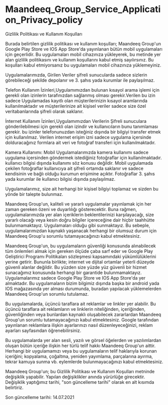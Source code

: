 # Maandeeq_Group_Service_Application_Privacy_policy
Gizlilik Politikası ve Kullanım Koşulları

Burada belirtilen gizlilik politikası ve kullanım koşulları; Maandeeq Group'un Google Play Store ve IOS App Store'da yayınlanan bütün mobil uygulamaları için geçerlidir. Bu uygulamaları mobil cihazınıza yükleyerek, bu metinde yer alan gizlilik politikasını ve kullanım koşullarını kabul etmiş sayılırsınız. Bu koşulları kabul etmiyorsanız bu uygulamaları mobil cihazınıza yüklemeyiniz.

Uygulamalarımızda, Girilen Veriler şifreli sunucularda sadece sizlerin görebileceği şekilde depolanır ve 3. şahıs yada kurumlar ile paylaşılmaz.


Telefon Kullanım İzinleri,Uygulamımızdan bulunan kısayol arama işlemi için gerekli olan izinlerin tarafınızdan sağlanmış olması gerekir.Verilen bu izin sadece Uygulamadas kayıtlı olan müşterilerinizin kısayol aramlarında kullanılmaktadır ve müşterilerinize ait kişisel veriler sadece size özel veritabanlarında şifreli olarak saklanır.


İnternet Kullanım İzinleri,Uygulamımızdan Verilerin Şifreli sunuculara gönderilebilmesi için gerekli olan izindir ve kullanıcıların bunu tanımlaması gerekir. bu izinler telefonunuzdan isteğiniz dışında bir bilgiyi transfer etmek için kullanılmaz. Verilen internet erişim izni sadece uygulama içersinde dolduracağınız formlara ait veri ve fotoğraf transferi için kullanılmaktadır.


Kamera Kullanımı: Mobil Uygulamalarımızda kamera kullanımı sadece uygulama içersinden göndermek istediğiniz fotoğraflar için kullanılmaktadır. kullanıcı bilgisi dışında kullanımı söz konusu değildir. Mobil uygulamada çekilen fotoğraflar kullanıcıya ait şifreli ortamda saklanır ve sadece kendisinin ve bağlı olduğu kurumun erişimine açıktır. Fotoğraflar 3. şahıs yada kurumlar ile kullanıcı bilgisi dışında paylaşılmaz.


Uygulamalarımız, size ait herhangi bir kişisel bilgiyi toplamaz ve sizden bu yönde bir talepte bulunmaz.

Maandeeq Group'un, kaliteli ve yararlı uygulamalar yayınlamak için her zaman gereken özeni ve duyarlılığı gösterecektir. Buna rağmen, uygulamalarımızda yer alan içeriklerin beklentilerinizi karşılayacağı, size yararlı olacağı veya kesin doğru bilgiler içereceğine dair hiçbir taahhütte bulunmamaktayız. Uygulamaları olduğu gibi sunmaktayız. Bu sebeple, uygulamalarımızdan kaynaklı yaşanacak herhangi bir olumsuz durum için Maandeeq Group'u sorumlu tutamayacağınızı kabul etmektesiniz. 

Maandeeq Group'un, bu uygulamaların güvenliği konusunda alınabilecek tüm önlemleri almak için gereken ölçüde çaba sarf eder ve Google Play Geliştirici Programı Politikaları sözleşmesi kapsamındaki yükümlülüklerini yerine getirir. Bununla birlikte; internet ve dijital ortamlar yeterli düzeyde güvenli alanlar değildir. Bu yüzden size yüzde yüz güvenli bir hizmet sunacağımız konusunda herhangi bir garantide bulunmamaktayız.
Uygulamalarımız sadece Google Play Store ve IOS App Store'da yer almaktadır. Bu uygulamaların bizim bilgimiz dışında başka bir android yada IOS mağazasında yer alması durumunda, buradan yapılacak yüklemelerden Maandeeq Group'un sorumlu tutulamaz.

Bu uygulamalarda, üçüncü taraflara ait reklamlar ve linkler yer alabilir. Bu üçüncü taraflara ait reklamların ve linklerin niteliğinden, içeriğinden, güvenliğinden veya bunlardan kaynaklı oluşabilecek zararlardan Maandeeq Group'un sorumlu tutamayacağınızı kabul etmektesiniz. Google tarafından yayınlanan reklamlara ilişkin ayarlarınızı nasıl düzenleyeceğinizi, reklam ayarları sayfasından öğrenebilirsiniz.

Bu uygulamalarda yer alan sesli, yazılı ve görsel öğelerden ve yazılımlardan oluşan bütün içeriğe ilişkin her türlü telif hakkı Maandeeq Group'un aittir. Herhangi bir uygulamamızı veya bu uygulamaların telif haklarıyla korunan içeriğini; kopyalama, çoğaltma, yeniden yayımlama, parçalarına ayırma, tekrar kamuya sunma vb. eylemlerde bulunmayacağınızı kabul etmektesiniz.

Maandeeq Group'un; bu Gizlilik Politikası ve Kullanım Koşulları metninde değişiklik yapabilir. Yapılan değişiklikler anında yürürlüğe girecektir. Değişiklik yaptığımız tarihi, "son güncelleme tarihi" olarak en alt kısımda belirtiriz. 

Son güncelleme tarihi:
14.07.2021
